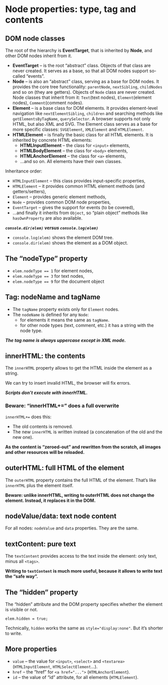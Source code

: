 # Node properties: type, tag and contents

## DOM node classes

The root of the hierarchy is **EventTarget**, that is inherited by **Node**, and other DOM nodes inherit from it.

- **EventTarget** – is the root “abstract” class. Objects of that class are never created. It serves as a base, so that all DOM nodes support so-called “events”. 
- **Node** – is also an “abstract” class, serving as a base for DOM nodes. It provides the core tree functionality: `parentNode`, `nextSibling`, `childNodes` and so on (they are getters). Objects of `Node` class are never created. Node classes that inherit from it: `Text`(text nodes), `Element`(element nodes), `Comment`(comment nodes). 
- **Element** – is a base class for DOM elements. It provides element-level navigation like `nextElementSibling`, `children` and searching methods like `getElementsByTagName`, `querySelector`. A browser supports not only HTML, but also XML and SVG. The Element class serves as a base for more specific classes: `SVGElement`, `XMLElement` and `HTMLElement`. 
- **HTMLElement** – is finally the basic class for all HTML elements. It is inherited by concrete HTML elements:
  - **HTMLInputElement** – the class for `<input>` elements,
  - **HTMLBodyElement** – the class for `<body>` elements,
  - **HTMLAnchorElement** – the class for `<a>` elements,
  - …and so on. All elements have their own classes.
  
Inheritance order:

- `HTMLInputElement` – this class provides input-specific properties, 
- `HTMLElement` – it provides common HTML element methods (and getters/setters), 
- `Element` – provides generic element methods, 
- `Node` – provides common DOM node properties, 
- `EventTarget` – gives the support for events (to be covered), 
- …and finally it inherits from `Object`, so “plain object” methods like `hasOwnProperty` are also available.

***`console.dir(elem)` versus `console.log(elem)`***

- `console.log(elem)` shows the element DOM tree.
- `console.dir(elem)` shows the element as a DOM object.

## The “nodeType” property

- `elem.nodeType == 1` for element nodes, 
- `elem.nodeType == 3` for text nodes, 
- `elem.nodeType == 9` for the document object

## Tag: nodeName and tagName

- The `tagName` property exists only for `Element` nodes.
- The `nodeName` is defined for any `Node`:
  - for elements it means the same as `tagName`.
  - for other node types (text, comment, etc.) it has a string with the node type.

***The tag name is always uppercase except in XML mode.***

## innerHTML: the contents

The `innerHTML` property allows to get the HTML inside the element as a string.

We can try to insert invalid HTML, the browser will fix errors.

***Scripts don’t *execute* with innerHTML.***

### Beware: “innerHTML+=” does a full overwrite

`innerHTML+=` does this:

- The old contents is removed. 
- The new `innerHTML` is written instead (a concatenation of the old and the new one).

**As the content is “zeroed-out” and rewritten from the scratch, all images and other resources will be reloaded.**

## outerHTML: full HTML of the element

The `outerHTML` property contains the full HTML of the element. That’s like `innerHTML` plus the element itself.

**Beware: unlike innerHTML, writing to outerHTML does not change the element. Instead, it replaces it in the DOM.**

## nodeValue/data: text node content

For all nodes: `nodeValue` and `data` properties. They are the same.

## textContent: pure text

The `textContent` provides access to the text inside the element: only text, minus all `<tags>`.

**Writing to `textContent` is much more useful, because it allows to write text the “safe way”.**

## The “hidden” property

The “hidden” attribute and the DOM property specifies whether the element is visible or not.

```
elem.hidden = true;
```

Technically, `hidden` works the same as `style="display:none"`. But it’s shorter to write.

## More properties

- `value` – the value for `<input>`, `<select>` and `<textarea>` (`HTMLInputElement`, `HTMLSelectElement`…). 
- `href` – the “href” for `<a href="...">` (`HTMLAnchorElement`). 
- `id` – the value of “id” attribute, for all elements (`HTMLElement`).


